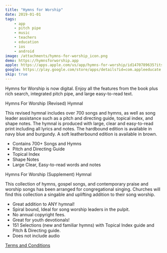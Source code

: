 ```yaml
---
title: "Hymns for Worship"
date: 2019-01-01
tags:
    - app
    - pitch pipe
    - music
    - teachers
    - education
    - ios
    - android
image: /attachments/hymns-for-worship_icon.png
demo: https://hymnsforworship.app
apple: https://apps.apple.com/us/app/hymns-for-worship/id1470789635?itsct=apps_box&amp;itscg=30200
google: https://play.google.com/store/apps/details?id=com.appleeducate.hymns_for_worship&hl=en_US&gl=US
skip: true
---
```


Hymns for Worship is now digital. Enjoy all the features from the book plus rich search, integrated pitch pipe, and large easy-to-read text.

Hymns For Worship (Revised) Hymnal

This revised hymnal includes over 700 songs and hymns, as well as song leader assistance such as a pitch and directing guide, topical index, and shape notes. The hymnal is produced with large, clear and easy-to-read print including all lyrics and notes. The hardbound edition is available in navy blue and burgundy. A soft leatherbound edition is available in brown.

- Contains 700+ Songs and Hymns
- Pitch and Directing Guide
- Topical Index
- Shape Notes
- Large Clear, Easy-to-read words and notes

Hymns For Worship (Supplement) Hymnal

This collection of hymns, gospel songs, and contemporary praise and worship songs has been arranged for congregational singing. Churches will find this collection a singable and uplifting addition to their song worship.

- Great addition to ANY hymnal!
- Spiral bound, Ideal for song worship leaders in the pulpit.
- No annual copyright fees.
- Great for youth devotionals!
- 151 Selections (new and familiar hymns) with Topical Index guide and Pitch & Directing guide.
- Does not include audio

[Terms and Conditions](https://hymnsforworship.app/termsandconditions.html)

